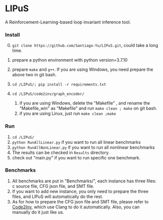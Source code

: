 # LIPuS

A Reinforcement-Learning-based loop invariant inference tool.

### Install

0. `git clone https://github.com/Santiago-Yu/LIPuS.git`, could take a long time.

1. prepare a python environment with python version=3.7.10
2. prepare `make` and `g++`. If you are using Windows, you need prepare the above two in git bash.
3. `cd /LIPuS/; pip install -r requirements.txt`
4. `cd /LIPuS/code2inv/graph_encoder/`
   1. if you are using Windows, delete the "Makefile" , and rename the "Makefile_win" as "Makefile" and run `make clean ; make` on git bash.
   2. if you are using Linux, just run `make clean ;make`

### Run

1. `cd /LIPuS/`
2. `python RunAllLinear.py` if you want to run all linear benchmarks
3. `python RunAllNonLinear.py` if you want to run all nonlinear benchmarks
4. The results can be checked in `Results` directory.
5. check out "main.py" if you want to run specific one benchmark.

### Benchmarks

1. All benchmarks are put in "Benchmarks/", each instance has three files: c source file, CFG json file, and SMT file.
2. If you want to add new instance, you only need to prepare the three files, and LIPuS will automatically do the rest.
3. As for how to prepare the CFG json file and SMT file, please refer to [Code2Inv](https://github.com/PL-ML/code2inv), which use Clang to do it automatically. Also, you can manually do it just like us.